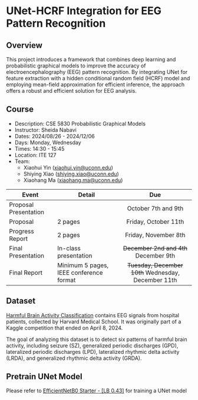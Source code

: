 # UNet-HCRF Integration for EEG Pattern Recognition


## Overview


This project introduces a framework that combines deep learning and
probabilistic graphical models to improve the accuracy of electroencephalography
(EEG) pattern recognition. By integrating UNet for feature extraction with a
hidden conditional random field (HCRF) model and employing mean-field
approximation for efficient inference, the approach offers a robust and
efficient solution for EEG analysis.


## Course


+ Description: CSE 5830 Probabilistic Graphical Models
+ Instructor: Sheida Nabavi
+ Dates: 2024/08/26 - 2024/12/06
+ Days: Monday, Wednesday
+ Times: 14:30 - 15:45
+ Location: ITE 127
+ Team:
  - Xiaohui Yin (xiaohui.yin@uconn.edu)
  - Shiying Xiao (shiying.xiao@uconn.edu)
  - Xiaohang Ma (xiaohang.ma@uconn.edu)


| Event                 | Detail                                  |          Due                                        |
|-----------------------|-----------------------------------------|:---------------------------------------------------:|
| Proposal Presentation |                                         | October 7th and 9th                                 |
| Proposal              | 2 pages                                 | Friday, October 11th                                |
| Progress Report       | 2 pages                                 | Friday, November 8th                                |
| Final Presentation    | In-class presentation                   | ~~December 2nd and 4th~~ December 9th               |
| Final Report          | Minimum 5 pages, IEEE conference format | ~~Tuesday, December 10th~~ Wednesday, December 11th |


## Dataset


[Harmful Brain Activity Classification](https://www.kaggle.com/competitions/hms-harmful-brain-activity-classification)
contains EEG signals from hospital patients, collected by Harvard Medical School.
It was originally part of a Kaggle competition that ended on April 8, 2024.


The goal of analyzing this dataset is to detect six patterns of harmful brain
activity, including seizure (SZ), generalized periodic discharges (GPD),
lateralized periodic discharges (LPD), lateralized rhythmic delta activity
(LRDA), and generalized rhythmic delta activity (GRDA).


## Pretrain UNet Model


Please refer to [EfficientNetB0 Starter - [LB 0.43]](https://www.kaggle.com/code/cdeotte/efficientnetb0-starter-lb-0-43#Train-Scheduler)
for training a UNet model 

